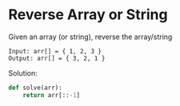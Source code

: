 # Reverse Array or String

Given an array (or string), reverse the array/string

```
Input: arr[] = { 1, 2, 3 }
Output: arr[] = { 3, 2, 1 }
```

Solution:

```python
def solve(arr):
    return arr[::-1]
```